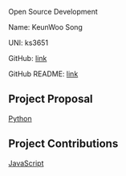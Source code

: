Open Source Development

Name: KeunWoo Song

UNI: ks3651

GitHub: [link](https://github.com/kw9212)

GitHub README: [link](https://github.com/kw9212/kw9212/blob/main/README.md)

## Project Proposal

[Python](./projects/python/notification.md)

## Project Contributions

[JavaScript](./projects/javascript/calculator.md)
